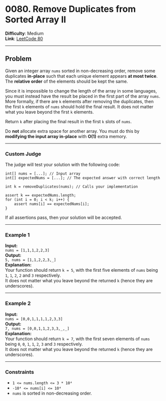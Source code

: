 # 0080. Remove Duplicates from Sorted Array II

**Difficulty**: Medium  
**Link**: [LeetCode 80](https://leetcode.com/problems/remove-duplicates-from-sorted-array-ii/)

---

## Problem

Given an integer array `nums` sorted in non-decreasing order, remove some duplicates **in-place** such that each unique element appears **at most twice**. The **relative order** of the elements should be kept the same.

Since it is impossible to change the length of the array in some languages, you must instead have the result be placed in the first part of the array `nums`. More formally, if there are `k` elements after removing the duplicates, then the first `k` elements of `nums` should hold the final result. It does not matter what you leave beyond the first `k` elements.

Return `k` after placing the final result in the first `k` slots of `nums`.

Do **not** allocate extra space for another array. You must do this by **modifying the input array in-place** with **O(1)** extra memory.

---

### Custom Judge

The judge will test your solution with the following code:

    int[] nums = [...]; // Input array  
    int[] expectedNums = [...]; // The expected answer with correct length  

    int k = removeDuplicates(nums); // Calls your implementation  

    assert k == expectedNums.length;  
    for (int i = 0; i < k; i++) {  
        assert nums[i] == expectedNums[i];  
    }

If all assertions pass, then your solution will be accepted.

---

### Example 1

**Input:**  
`nums = [1,1,1,2,2,3]`  
**Output:**  
`5, nums = [1,1,2,2,3,_]`  
**Explanation:**  
Your function should return `k = 5`, with the first five elements of `nums` being `1`, `1`, `2`, `2` and `3` respectively.  
It does not matter what you leave beyond the returned `k` (hence they are underscores).

---

### Example 2

**Input:**  
`nums = [0,0,1,1,1,1,2,3,3]`  
**Output:**  
`7, nums = [0,0,1,1,2,3,3,_,_]`  
**Explanation:**  
Your function should return `k = 7`, with the first seven elements of `nums` being `0`, `0`, `1`, `1`, `2`, `3` and `3` respectively.  
It does not matter what you leave beyond the returned `k` (hence they are underscores).

---

### Constraints

- `1 <= nums.length <= 3 * 10⁴`  
- `-10⁴ <= nums[i] <= 10⁴`  
- `nums` is sorted in non-decreasing order.

